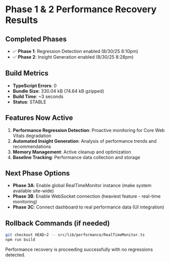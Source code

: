 # Phase 1 & 2 Performance Recovery Results

## Completed Phases
- ✅ **Phase 1**: Regression Detection enabled (8/30/25 8:10pm)
- ✅ **Phase 2**: Insight Generation enabled (8/30/25 8:28pm)

## Build Metrics
- **TypeScript Errors**: 0
- **Bundle Size**: 330.04 kB (74.64 kB gzipped)  
- **Build Time**: ~3 seconds
- **Status**: STABLE

## Features Now Active
1. **Performance Regression Detection**: Proactive monitoring for Core Web Vitals degradation
2. **Automated Insight Generation**: Analysis of performance trends and recommendations
3. **Memory Management**: Active cleanup and optimization
4. **Baseline Tracking**: Performance data collection and storage

## Next Phase Options
- **Phase 3A**: Enable global RealTimeMonitor instance (make system available site-wide)
- **Phase 3B**: Enable WebSocket connection (heaviest feature - real-time monitoring)
- **Phase 3C**: Connect dashboard to real performance data (UI integration)

## Rollback Commands (if needed)
```bash
git checkout HEAD~2 -- src/lib/performance/RealTimeMonitor.ts
npm run build
```

Performance recovery is proceeding successfully with no regressions detected.
